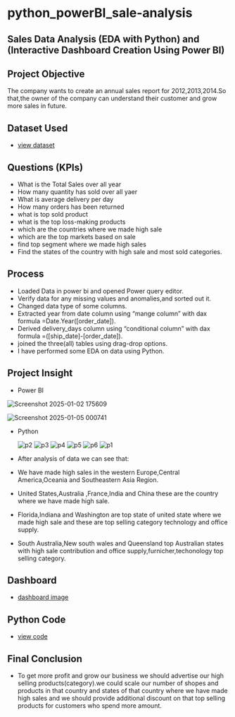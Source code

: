 # python_powerBI_sale-analysis

## Sales Data Analysis (EDA with Python) and (Interactive Dashboard Creation Using Power BI)

## Project Objective
The company wants to create an annual sales report for 2012,2013,2014.So that,the owner of the company can understand their customer and grow more sales in future.

## Dataset Used
- <a href="https://github.com/ChandraMohaniitm/python_powerBI_sale-analysis/blob/main/global_superstore_2016.xlsx">view dataset</a>

## Questions (KPIs)
- What is the Total Sales over all year
- How many quantity has sold over all yaer
- What is average delivery per day
- How many orders has been returned
- what is top sold product
- what is the top loss-making products
- which are the countries where we made high sale
- which are the top markets based on sale
- find top segment where we made high sales
- Find the states of the country with high sale and most sold categories.


## Process
- Loaded Data in power bi and opened Power query editor.
- Verify data for any missing values and anomalies,and sorted out it.
- Changed data type of some columns.
- Extracted year from date column using “mange column” with dax formula =Date.Year([order_date]).
- Derived delivery_days column using “conditional column” with dax formula =([ship_date]-[order_date]).
- joined the three(all) tables using drag-drop options.
- I have performed some EDA on data using Python.
  

## Project Insight
- Power BI

![Screenshot 2025-01-02 175609](https://github.com/user-attachments/assets/bcd10dca-ae29-451b-8c40-55423210c5c4)


![Screenshot 2025-01-05 000741](https://github.com/user-attachments/assets/b5515b5d-151f-4d42-a9e2-4d009d9aaaf5)

- Python
  
  ![p2](https://github.com/user-attachments/assets/d69e906e-c8f3-460a-bda6-0b2564e399a8)
  ![p3](https://github.com/user-attachments/assets/31894a86-3dc6-41cf-905b-3b1635b28f2e)
  ![p4](https://github.com/user-attachments/assets/9d315646-e003-4520-9bb5-4b9b88bcb44d)
  ![p5](https://github.com/user-attachments/assets/a97e8f73-cbec-4020-8a7d-1f4b0c3b15c9)
  ![p6](https://github.com/user-attachments/assets/ddc983df-6b0a-458d-9742-9f5cec621ec3)
  ![p1](https://github.com/user-attachments/assets/40e772bd-33a4-4360-97b7-b63ba9f52239)


- After analysis of data we can see that:
- We have made high sales in the western Europe,Central America,Oceania and Southeastern Asia Region.
- United States,Australia ,France,India and China these are the country where we have made high sale.
- Florida,Indiana and Washington are top state of united state where we made high sale and these are top selling category   technology and office supply.
- South Australia,New south wales and Queensland top Australian states with high sale contribution and office supply,furnicher,techonology top selling category.

## Dashboard 
- <a href="https://github.com/ChandraMohaniitm/python_powerBI_sale-analysis/blob/main/Screenshot%202025-01-02%20175609.png">dashboard image</a>

## Python Code
- <a href="https://github.com/ChandraMohaniitm/python_powerBI_sale-analysis/blob/main/bypy.ipynb">view code</a>


## Final Conclusion
- To get more profit and grow our business we should advertise our high selling products(category).we could scale our number of shopes and products in that country and states of that country where we have made high sales and we should provide additional discount on that top selling products for customers who spend more amount.
